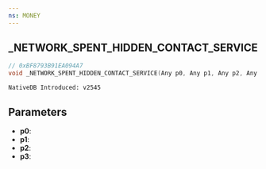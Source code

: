 ```yaml
---
ns: MONEY 
---
```


## _NETWORK_SPENT_HIDDEN_CONTACT_SERVICE

```c
// 0xBF8793B91EA094A7 
void _NETWORK_SPENT_HIDDEN_CONTACT_SERVICE(Any p0, Any p1, Any p2, Any p3);
```

```
NativeDB Introduced: v2545
```

## Parameters
* **p0**:
* **p1**:
* **p2**:
* **p3**:

